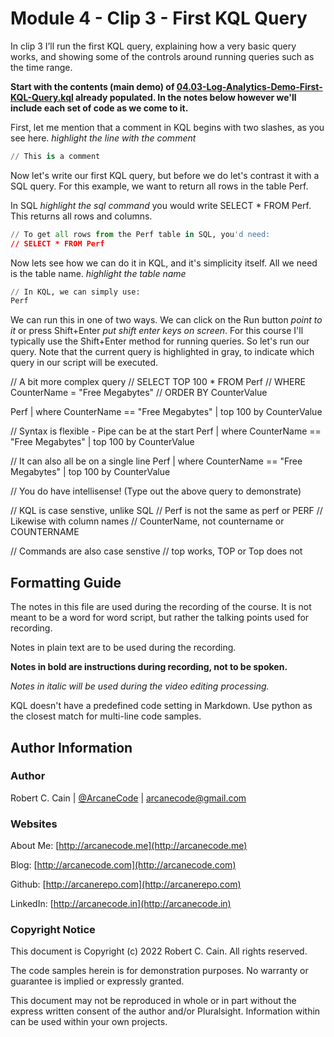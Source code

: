 # Module 4 - Clip 3 - First KQL Query

In clip 3 I’ll run the first KQL query, explaining how a very basic query works, and showing some of the controls around running queries such as the time range.

**Start with the contents (main demo) of [04.03-Log-Analytics-Demo-First-KQL-Query.kql](04.03-Log-Analytics-Demo-First-KQL-Query.kql) already populated. In the notes below however we'll include each set of code as we come to it.**

First, let me mention that a comment in KQL begins with two slashes, as you see here. _highlight the line with the comment_

```python
// This is a comment
```

Now let's write our first KQL query, but before we do let's contrast it with a SQL query. For this example, we want to return all rows in the table Perf.

In SQL _highlight the sql command_ you would write SELECT * FROM Perf. This returns all rows and columns.

```python
// To get all rows from the Perf table in SQL, you'd need:
// SELECT * FROM Perf
```

Now lets see how we can do it in KQL, and it's simplicity itself. All we need is the table name. _highlight the table name_

```python
// In KQL, we can simply use:
Perf
```

We can run this in one of two ways. We can click on the Run button _point to it_ or press Shift+Enter _put shift enter keys on screen_. For this course I'll typically use the Shift+Enter method for running queries. So let's run our query. Note that the current query is highlighted in gray, to indicate which query in our script will be executed.


// A bit more complex query
// SELECT TOP 100 * FROM Perf
// WHERE CounterName = "Free Megabytes"
// ORDER BY CounterValue

Perf |
where CounterName == "Free Megabytes" |
top 100 by CounterValue

// Syntax is flexible - Pipe can be at the start
Perf 
| where CounterName == "Free Megabytes" 
| top 100 by CounterValue

// It can also all be on a single line
Perf | where CounterName == "Free Megabytes" | top 100 by CounterValue

// You do have intellisense! (Type out the above query to demonstrate)



// KQL is case senstive, unlike SQL
// Perf is not the same as perf or PERF
// Likewise with column names
// CounterName, not countername or COUNTERNAME

// Commands are also case senstive
// top works, TOP or Top does not



## Formatting Guide

The notes in this file are used during the recording of the course. It is not meant to be a word for word script, but rather the talking points used for recording.

Notes in plain text are to be used during the recording.

**Notes in bold are instructions during recording, not to be spoken.**

_Notes in italic will be used during the video editing processing._

KQL doesn't have a predefined code setting in Markdown. Use python as the closest match for multi-line code samples.

## Author Information

### Author

Robert C. Cain | [@ArcaneCode](https://twitter.com/arcanecode) | arcanecode@gmail.com

### Websites

About Me: [http://arcanecode.me](http://arcanecode.me)

Blog: [http://arcanecode.com](http://arcanecode.com)

Github: [http://arcanerepo.com](http://arcanerepo.com)

LinkedIn: [http://arcanecode.in](http://arcanecode.in)

### Copyright Notice

This document is Copyright (c) 2022 Robert C. Cain. All rights reserved.

The code samples herein is for demonstration purposes. No warranty or guarantee is implied or expressly granted.

This document may not be reproduced in whole or in part without the express written consent of the author and/or Pluralsight. Information within can be used within your own projects.

